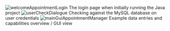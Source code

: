 ![welcomeAppointmentLogin](https://user-images.githubusercontent.com/77357736/225479834-3982bc12-b44a-4dd6-bab6-5d11aa25d164.PNG)
The login page when initially running the Java project
![userCheckDialogue](https://user-images.githubusercontent.com/77357736/225479846-b35296ba-f9a0-47e0-a612-1ee1ed796967.PNG)
Checking against the MySQL database on user credentials
![mainGuiAppointmentManager](https://user-images.githubusercontent.com/77357736/225479854-a3abdd55-8185-4805-b37e-20ecb7896a30.PNG)
Example data entries and capabilities overview / GUI view
